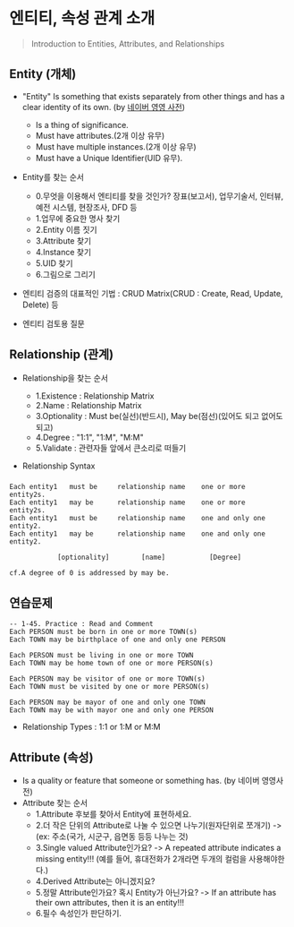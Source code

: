 # 엔티티, 속성 관계 소개
> Introduction to Entities, Attributes, and Relationships

## Entity (개체)
* "Entity" Is something that exists separately from other things and has a clear identity of its own. (by [네이버 영영 사전](https://endic.naver.com/enkrEntry.nhn?sLn=en&entryId=6b7ba26f876245b5a9d9cfe1df2e4b43&query=Entity))
  - Is a thing of significance.
  - Must have attributes.(2개 이상 유무)
  - Must have multiple instances.(2개 이상 유무)
  - Must have a Unique Identifier(UID 유무).

* Entity를 찾는 순서
  - 0.무엇을 이용해서 엔티티를 찾을 것인가? 장표(보고서), 업무기술서, 인터뷰, 예전 시스템, 현장조사, DFD 등
  - 1.업무에 중요한 명사 찾기
  - 2.Entity 이름 짓기 
  - 3.Attribute 찾기 
  - 4.Instance 찾기 
  - 5.UID 찾기
  - 6.그림으로 그리기 

* 엔티티 검증의 대표적인 기법 : CRUD Matrix(CRUD : Create, Read, Update, Delete) 등
* 엔티티 검토용 질문 

## Relationship (관계)
* Relationship을 찾는 순서
  - 1.Existence : Relationship Matrix
  - 2.Name      : Relationship Matrix 
  - 3.Optionality : Must be(실선)(반드시), May be(점선)(있어도 되고 없어도 되고)
  - 4.Degree    : "1:1", "1:M", "M:M"
  - 5.Validate  : 관련자들 앞에서 큰소리로 떠들기

* Relationship Syntax
###
    Each entity1   must be     relationship name    one or more        entity2s.
    Each entity1   may be      relationship name    one or more        entity2s.
    Each entity1   must be     relationship name    one and only one   entity2.
    Each entity1   may be      relationship name    one and only one   entity2.
 
                [optionality]        [name]           [Degree]

    cf.A degree of 0 is addressed by may be.

## 연습문제
    -- 1-45. Practice : Read and Comment
    Each PERSON must be born in one or more TOWN(s)
    Each TOWN may be birthplace of one and only one PERSON
    
    Each PERSON must be living in one or more TOWN
    Each TOWN may be home town of one or more PERSON(s)
    
    Each PERSON may be visitor of one or more TOWN(s) 
    Each TOWN must be visited by one or more PERSON(s)
    
    Each PERSON may be mayor of one and only one TOWN
    Each TOWN may be with mayor one and only one PERSON

* Relationship Types : 1:1 or 1:M or M:M


## Attribute (속성)
* Is a quality or feature that someone or something has. (by 네이버 영영사전)
* Attribute 찾는 순서
  - 1.Attribute 후보를 찾아서 Entity에 표현하세요.
  - 2.더 작은 단위의 Attribute로 나눌 수 있으면 나누기(원자단위로 쪼개기)  -> (ex: 주소(국가, 시군구, 읍면동 등등 나누는 것) 
  - 3.Single valued Attribute인가요?            -> A repeated attribute indicates a missing entity!!! (예를 들어, 휴대전화가 2개라면 두개의 컬럼을 사용해야한다.)
  - 4.Derived Attribute는 아니겠지요?
  - 5.정말 Attribute인가요? 혹시 Entity가 아닌가요?  -> If an attribute has their own attributes, then it is an entity!!!
  - 6.필수 속성인가 판단하기. 


 
 
 
 
 
 
 
 